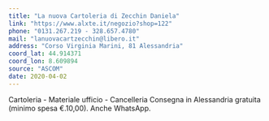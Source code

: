 ```yaml
---
title: "La nuova Cartoleria di Zecchin Daniela"
link: "https://www.alxte.it/negozio?shop=122"
phone: "0131.267.219 - 328.657.4780"
mail: "lanuovacartzecchin@libero.it"
address: "Corso Virginia Marini, 81 Alessandria"
coord_lat: 44.914371
coord_lon: 8.609894
source: "ASCOM"
date: 2020-04-02
---
```


Cartoleria - Materiale ufficio - Cancelleria Consegna in Alessandria gratuita (minimo spesa €.10,00). Anche WhatsApp.
